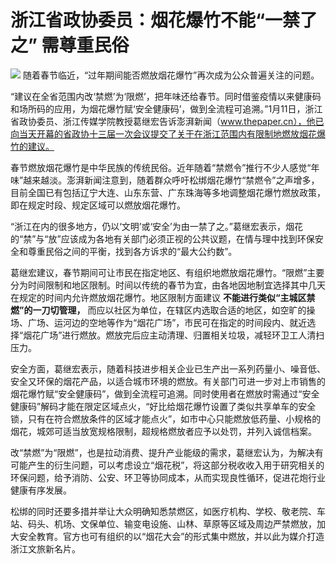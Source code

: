 # 浙江省政协委员：烟花爆竹不能“一禁了之” 需尊重民俗

![](https://inews.gtimg.com/newsapp_bt/0/15605144761/1000)
随着春节临近，“过年期间能否燃放烟花爆竹”再次成为公众普遍关注的问题。

“建议在全省范围内改‘禁燃’为‘限燃’，把年味还给春节。同时借鉴疫情以来健康码和场所码的应用，为烟花爆竹赋‘安全健康码’，做到全流程可追溯。”1月11日，浙江省政协委员、浙江传媒学院教授葛继宏告诉澎湃新闻（www.thepaper.cn），他已向当天开幕的省政协十三届一次会议提交了关于在浙江范围内有限制地燃放烟花爆竹的建议。

春节燃放烟花爆竹是中华民族的传统民俗。近年随着“禁燃令”推行不少人感觉“年味”越来越淡。澎湃新闻注意到，随着群众呼吁松绑烟花爆竹“禁燃令”之声增多，目前全国已有包括辽宁大连、山东东营、广东珠海等多地调整烟花爆竹燃放政策，即在规定时段、规定区域可以燃放烟花爆竹。

“浙江在内的很多地方，仍以‘文明’或‘安全’为由一禁了之。”葛继宏表示，烟花的“禁”与“放”应该成为各地有关部门必须正视的公共议题，在情与理中找到环保安全和尊重民俗之间的平衡，找到各方诉求的“最大公约数”。

葛继宏建议，春节期间可让市民在指定地区、有组织地燃放烟花爆竹。“限燃”主要分为时间限制和地区限制。时间以传统的春节为宜，由各地因地制宜选择其中几天在规定的时间内允许燃放烟花爆竹。地区限制方面建议
**不能进行类似“主城区禁燃”的一刀切管理，**
而应以社区为单位，在辖区内选取合适的地区，如空旷的操场、广场、运河边的空地等作为“烟花广场”，市民可在指定的时间段内、就近选择“烟花广场”进行燃放。燃放完后应主动清理、归置相关垃圾，减轻环卫工人清扫压力。

安全方面，葛继宏表示，随着科技进步相关企业已生产出一系列药量小、噪音低、安全又环保的烟花产品，以适合城市环境的燃放。有关部门可进一步对上市销售的烟花爆竹赋“安全健康码”，做到全流程可追溯。同时使用者在燃放时需通过“安全健康码”解码才能在限定区域点火，“好比给烟花爆竹设置了类似共享单车的安全锁，只有在符合燃放条件的区域才能点火”，如市中心只能燃放低药量、小规格的烟花，城郊可适当放宽规格限制，超规格燃放者应予以处罚，并列入诚信档案。

改“禁燃”为“限燃”，也是拉动消费、提升产业能级的需求，葛继宏认为，为解决有可能产生的衍生问题，可以考虑设立“烟花税”，将这部分税收收入用于研究相关的环保问题，给予消防、公安、环卫等协同成本，从而实现良性循环，促进花炮行业健康有序发展。

松绑的同时还要多措并举让大众明确知悉禁燃区，如医疗机构、学校、敬老院、车站、码头、机场、文保单位、输变电设施、山林、草原等区域及周边严禁燃放，加大安全教育。官方也可有组织的以“烟花大会”的形式集中燃放，并以此为媒介打造浙江文旅新名片。

